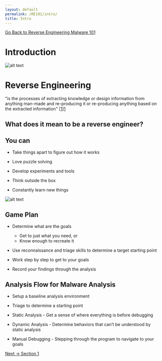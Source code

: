 ```yaml
---
layout: default
permalink: /RE101/intro/
title: Intro
---
```

[Go Back to Reverse Engineering Malware 101](https://securedorg.github.io/RE101/)

# Introduction #

![alt text](https://securedorg.github.io/images/cube.gif "Cube")

# Reverse Engineering #

"is the processes of extracting knowledge or design information from anything man-made and re-producing it or re-producing anything based on the extracted information" [[1]][1]

## What does it mean to be a reverse engineer? ##

## You can ##

* Take things apart to figure out how it works

* Love puzzle solving

* Develop experiments and tools

* Think outside the box

* Constantly learn new things

![alt text](https://securedorg.github.io/images/bikeloop.gif "Bike")

## Game Plan ##

* Determine what are the goals
  * Get to just what you need, or
  * Know enough to recreate it

* Use reconnaissance and triage skills to determine a target starting point

* Work step by step to get to your goals

* Record your findings through the analysis


## Analysis Flow for Malware Analysis ##

* Setup a baseline analysis environment

* Triage to determine a starting point

* Static Analysis - Get a sense of where everything is before debugging

* Dynamic Analysis - Determine behaviors that can’t be understood by static analysis

* Manual Debugging - Stepping through the program to navigate to your goals

[1]: https://en.wikipedia.org/wiki/Reverse_engineering

[Next -> Section 1](https://securedorg.github.io/RE101/section1)

